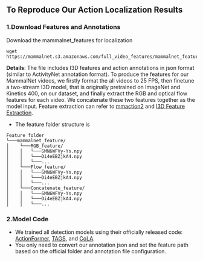 
## To Reproduce Our Action Localization Results
### 1.Download Features and Annotations
<!-- * Download *mammalnet_fearure.tar.gz* from [[Google Drive]()] [[Amazon S3](https://s3.us-east-2.amazonaws.com/animal-net.com/mammalnet_feature.tar.gz)] [[百度网盘](https://pan.baidu.com/s/171Zd8E-qkoyLf70Wm19tSg) 提取码:yk0m] and [[mammalnet_detection_json]()]. -->
Download the mammalnet_features for localization
```
wget https://mammalnet.s3.amazonaws.com/full_video_features/mammalnet_feature.tar.gz
```

**Details**: The file includes I3D features and action annotations in json format (similar to ActivityNet annotation format). To produce the features for our MammalNet videos, we firstly format the all videos to 25 FPS, then finetune a two-stream I3D model, that is originally pretrained on ImageNet and Kinetics 400, on our dataset, and finally extract the RGB and optical flow features for each video. We concatenate these two features together as the model input. Feature extraction can refer to [mmaction2](https://github.com/open-mmlab/mmaction2) and [I3D Feature Extraction](https://github.com/Finspire13/pytorch-i3d-feature-extraction).

* The feature folder structure is
```
Feature folder
└───mammalnet_feature/
│    └───RGB_feature/
│    │	 └───SMN6WFVy-Ys.npy
│    │	 └───Di4eEBZjkA4.npy   
│    │	 └───...
│    └───Flow_feature/
│    │	 └───SMN6WFVy-Ys.npy
│    │	 └───Di4eEBZjkA4.npy   
│    │	 └───...
│    └───Concatenate_feature/
│    │	 └───SMN6WFVy-Ys.npy
│    │	 └───Di4eEBZjkA4.npy   
│    │	 └───...
```


### 2.Model Code
* We trained all detection models using their officially released code: [ActionFormer](https://github.com/happyharrycn/actionformer_release), [TAGS](https://github.com/sauradip/TAGS), and [CoLA](https://github.com/zhang-can/CoLA).
* You only need to convert our annotation json and set the feature path based on the official folder and annotation file configuration.

<!-- ### 3.Training Details 
* For training ActionFormer model, we apply the base learning rate 0.001, cosine decay learning rate scheduler, 30 training epochs, 5 warmup epochs, and the batch size 16. 
* For training TAGS model, we apply the base learning rate of 0.0004, step decay learning rate scheduler, 20 training epochs, and the batch size 200. 
* For training CoLA model, we apply the base learning rate of 0.0001, 50 training epochs, and the batch size 256.  -->
